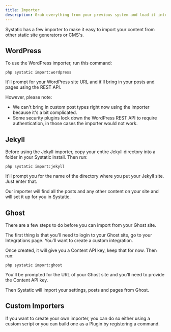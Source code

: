 ```yaml
---
title: Importer
description: Grab everything from your previous system and load it into Markdown, ready for Systatic to build.
---
```


Systatic has a few importer to make it easy to import your content from other static site generators or CMS's.

## WordPress
To use the WordPress importer, run this command:

```
php systatic import:wordpress
``` 

It'll prompt for your WordPress site URL and it'll bring in your posts and pages using the REST API.

However, please note:
* We can't bring in custom post types right now using the importer because it's a bit complicated.
* Some security plugins lock down the WordPress REST API to require authentication, in those cases the importer would not work.

## Jekyll
Before using the Jekyll importer, copy your entire Jekyll directory into a folder in your Systatic install. Then run:

```
php systatic import:jekyll
```

It'll prompt you for the name of the directory where you put your Jekyll site. Just enter that.

Our importer will find all the posts and any other content on your site and will set it up for you in Systatic.

## Ghost
There are a few steps to do before you can import from your Ghost site.

The first thing is that you'll need to login to your Ghost site, go to your Integrations page. You'll want to create a custom integration. 

Once created, it will give you a Content API key, keep that for now. Then run:

```
php systatic import:ghost
```

You'll be prompted for the URL of your Ghost site and you'll need to provide the Content API key.

Then Systatic will import your settings, posts and pages from Ghost.

## Custom Importers
If you want to create your own importer, you can do so either using a custom script or you can build one as a Plugin by registering a command.